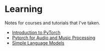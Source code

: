 # Learning

Notes for courses and tutorials that I've taken.

- [Introduction to PyTorch](/Introduction%20to%20PyTorch/README.md)
- [Pytorch for Audio and Music Processing](/PyTorch%20for%20Audio%20and%20Music%20Processing/README.md)
- [Simple Language Models](/Simple%20Language%20Models)